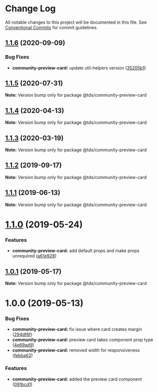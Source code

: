 # Change Log

All notable changes to this project will be documented in this file.
See [Conventional Commits](https://conventionalcommits.org) for commit guidelines.

## [1.1.6](https://github.com/telus/tds-community/compare/@tds/community-preview-card@1.1.5...@tds/community-preview-card@1.1.6) (2020-09-09)


### Bug Fixes

* **community-preview-card:** update util-helpers version ([35205b1](https://github.com/telus/tds-community/commit/35205b11cd77a13339403f74cbc7809074fc2ff7))





## [1.1.5](https://github.com/telus/tds-community/compare/@tds/community-preview-card@1.1.4...@tds/community-preview-card@1.1.5) (2020-07-31)

**Note:** Version bump only for package @tds/community-preview-card





## [1.1.4](https://github.com/telus/tds-community/compare/@tds/community-preview-card@1.1.3...@tds/community-preview-card@1.1.4) (2020-04-13)

**Note:** Version bump only for package @tds/community-preview-card





## [1.1.3](https://github.com/telus/tds-community/compare/@tds/community-preview-card@1.1.2...@tds/community-preview-card@1.1.3) (2020-03-19)

**Note:** Version bump only for package @tds/community-preview-card





## [1.1.2](https://github.com/telus/tds-community/compare/@tds/community-preview-card@1.1.1...@tds/community-preview-card@1.1.2) (2019-09-17)

**Note:** Version bump only for package @tds/community-preview-card





## [1.1.1](https://github.com/telus/tds-community/compare/@tds/community-preview-card@1.1.0...@tds/community-preview-card@1.1.1) (2019-06-13)

**Note:** Version bump only for package @tds/community-preview-card





# [1.1.0](https://github.com/telus/tds-community/compare/@tds/community-preview-card@1.0.1...@tds/community-preview-card@1.1.0) (2019-05-24)


### Features

* **community-preview-card:** add default props and make props unrequired ([a61e928](https://github.com/telus/tds-community/commit/a61e928))





## [1.0.1](https://github.com/telus/tds-community/compare/@tds/community-preview-card@1.0.0...@tds/community-preview-card@1.0.1) (2019-05-17)

**Note:** Version bump only for package @tds/community-preview-card





# 1.0.0 (2019-05-13)


### Bug Fixes

* **community-preview-card:** fix issue where card creates margin ([294df6f](https://github.com/telus/tds-community/commit/294df6f))
* **community-preview-card:** preview card takes component prop type ([4e69ad9](https://github.com/telus/tds-community/commit/4e69ad9))
* **community-preview-card:** removed width for responsiveness ([febba62](https://github.com/telus/tds-community/commit/febba62))


### Features

* **community-preview-card:** added the preview card component ([091bcd1](https://github.com/telus/tds-community/commit/091bcd1))
